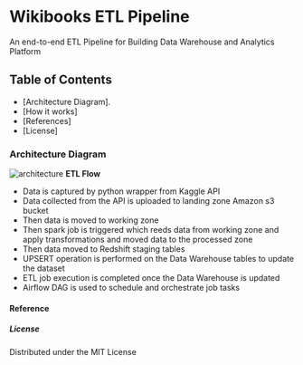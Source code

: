 # **Wikibooks ETL Pipeline**
An end-to-end ETL Pipeline for Building Data Warehouse and Analytics Platform
## **Table of Contents**
* [Architecture Diagram].
* [How it works]
* [References]
* [License]

### **Architecture Diagram**


![architecture](https://user-images.githubusercontent.com/72258715/126880156-9641253f-3f1f-40c8-96d7-3e88b7e2268e.png)
**ETL Flow**
* Data is captured by python wrapper from Kaggle API
* Data collected from the API is uploaded to landing zone Amazon s3 bucket
* Then data is moved to working zone
* Then spark job is triggered which reeds data from working zone and apply transformations and moved data to the processed zone
* Then data moved to Redshift staging tables
*  UPSERT operation is performed on the Data Warehouse tables to update the dataset
*  ETL job execution is completed once the Data Warehouse is updated
*  Airflow DAG is used to schedule and orchestrate job tasks


#### **Reference**


##### **License**
Distributed under the MIT License

